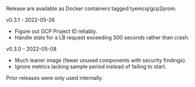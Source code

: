 Release are available as Docker containers tagged tyemcq/gcp2prom.

v0.3.1 - 2022-05-26

* Figure out GCP Project ID reliably.
* Handle stats for a LB request exceeding 500 seconds rather than crash.

v0.3.0 - 2022-05-08

* Much leaner image (fewer unused components with security findings).
* Ignore metrics lacking sample period instead of failing to start.

Prior releases were only used internally.
